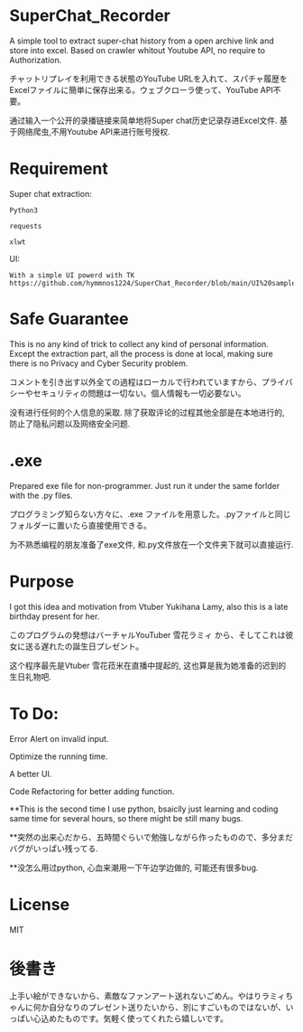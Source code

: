 # SuperChat_Recorder
A simple tool to extract super-chat history from a open archive link and store into excel. Based on crawler whitout Youtube API, no require to Authorization.

チャットリプレイを利用できる状態のYouTube URLを入れて、スパチャ履歴をExcelファイルに簡単に保存出来る。ウェブクローラ使って、YouTube API不要。

通过输入一个公开的录播链接来简单地将Super chat历史记录存进Excel文件. 基于网络爬虫,不用Youtube API来进行账号授权.

# Requirement
Super chat extraction:

    Python3
    
    requests
    
    xlwt
    
UI:

    With a simple UI powerd with TK
    https://github.com/hymmnos1224/SuperChat_Recorder/blob/main/UI%20sample.png

# Safe Guarantee
This is no any kind of trick to collect any kind of personal information. Except the extraction part, all the process is done at local, making sure there is no Privacy and Cyber Security problem.

コメントを引き出す以外全ての過程はローカルで行われていますから、プライバシーやセキュリティの問題は一切ない。個人情報も一切必要ない。

没有进行任何的个人信息的采取. 除了获取评论的过程其他全部是在本地进行的, 防止了隐私问题以及网络安全问题.


# .exe
Prepared exe file for non-programmer. Just run it under the same forlder with the .py files.

プログラミング知らない方々に、.exe ファイルを用意した。.pyファイルと同じフォルダーに置いたら直接使用できる。

为不熟悉编程的朋友准备了exe文件, 和.py文件放在一个文件夹下就可以直接运行.


# Purpose
I got this idea and motivation from Vtuber Yukihana Lamy, also this is a late birthday present for her.

このプログラムの発想はバーチャルYouTuber 雪花ラミィ から、そしてこれは彼女に送る遅れたの誕生日プレゼント。

这个程序最先是Vtuber 雪花菈米在直播中提起的, 这也算是我为她准备的迟到的生日礼物吧.


# To Do:
Error Alert on invalid input.

Optimize the running time.

A better UI.

Code Refactoring for better adding function.

**This is the second time I use python, bsaiclly just learning and coding same time for several hours, so there might be still many bugs.


**突然の出来心だから、五時間ぐらいで勉強しながら作ったものので、多分まだバグがいっぱい残ってる.


**没怎么用过python, 心血来潮用一下午边学边做的, 可能还有很多bug.

# License
MIT
# 後書き
上手い絵ができないから、素敵なファンアート送れないごめん。やはりラミィちゃんに何か自分なりのプレゼント送りたいから、別にすごいものではないが、いっぱい心込めたものです。気軽く使ってくれたら嬉しいです。

